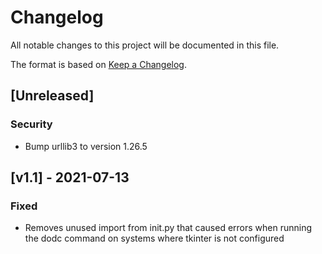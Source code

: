 # Changelog
All notable changes to this project will be documented in this file.

The format is based on [Keep a Changelog](https://keepachangelog.com/en/1.0.0/).

## [Unreleased]
### Security
- Bump urllib3 to version 1.26.5

## [v1.1] - 2021-07-13
### Fixed
- Removes unused import from init.py that caused errors when running the dodc command on systems where tkinter is not configured
